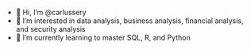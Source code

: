 - 👋 Hi, I’m @carlussery
- 👀 I’m interested in data analysis, business analysis, financial analysis, and security analysis
- 🌱 I’m currently learning to master SQL, R, and Python

<!---
carlussery/carlussery is a ✨ special ✨ repository because its `README.md` (this file) appears on your GitHub profile.
You can click the Preview link to take a look at your changes.
--->
